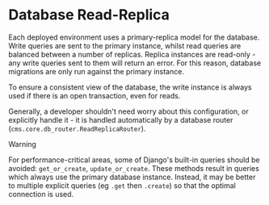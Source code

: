 # Database Read-Replica

Each deployed environment uses a primary-replica model for the database. Write queries are sent to the primary instance, whilst read queries are balanced between a number of replicas. Replica instances are read-only - any write queries sent to them will return an error. For this reason, database migrations are only run against the primary instance.

To ensure a consistent view of the database, the write instance is always used if there is an open transaction, even for reads.

Generally, a developer shouldn't need worry about this configuration, or explicitly handle it - it is handled automatically by a database router (`cms.core.db_router.ReadReplicaRouter`).

> [!WARNING]
> For performance-critical areas, some of Django's built-in queries should be avoided: `get_or_create`, `update_or_create`. These methods result in queries which always use the primary database instance. Instead, it may be better to multiple explicit queries (eg `.get` then `.create`) so that the optimal connection is used.
